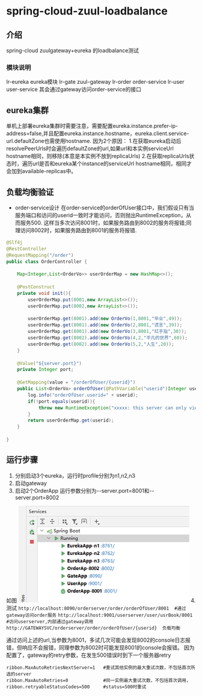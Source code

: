 # spring-cloud-zuul-loadbalance

## 介绍
spring-cloud zuulgateway+eureka 的loadbalance测试

### 模块说明
lr-eureka   eureka模块
lr-gate     zuul-gateway
lr-order    order-service
lr-user     user-service 其会通过gateway访问order-service的接口

## eureka集群
单机上部署eureka集群时需要注意，需要配置eureka.instance.prefer-ip-address=false,并且配置eureka.instance.hostname，eureka.client.service-url.defaultZone也需使用hostname.
因为2个原因：
  1.在获取eureka启动后resolvePeerUrls时会遍历defaultZone的url,如果url和本实例serviceUrl hostname相同，则移除(本意是本实例不放到replicaUrls)
  2.在获取replicaUrls状态时，遍历url是否和eureka某个instance的serviceUrl hostname相同，相同才会加到available-replicas中。


## 负载均衡验证

+ order-service设计
在order-service的orderOfUser接口中，我们假设只有当服务端口和访问的userid一致时才能访问，否则抛出RuntimeException，从而服务500.
  这样当多次访问8001时，如果服务路由到8002的服务将报错;同理访问8002时，如果服务路由到8001的服务将报错.
```java
@Slf4j
@RestController
@RequestMapping("/order")
public class OrderController {

    Map<Integer,List<OrderVo>> userOrderMap = new HashMap<>();

    @PostConstruct
    private void init(){
        userOrderMap.put(8001,new ArrayList<>());
        userOrderMap.put(8002,new ArrayList<>());

        userOrderMap.get(8001).add(new OrderVo(1,8001,"毕业",49));
        userOrderMap.get(8001).add(new OrderVo(2,8001,"谎言",39));
        userOrderMap.get(8001).add(new OrderVo(3,8001,"红手指",30));
        userOrderMap.get(8002).add(new OrderVo(4,2,"平凡的世界",60));
        userOrderMap.get(8002).add(new OrderVo(5,2,"人生",20));
    }

    @Value("${server.port}")
    private Integer port;

    @GetMapping(value = "/orderOfUser/{userid}")
    public List<OrderVo> orderOfUser(@PathVariable("userid")Integer userid) {
        log.info("orderOfUser.userid=" + userid);
        if(!port.equals(userid)){
            throw new RuntimeException("xxxxx: this server can only view port="+port);
        }
        return userOrderMap.get(userid);
    }

}

```  

## 运行步骤
1. 分别启动3个eureka，运行时profile分别为n1,n2,n3
2. 启动gateway
3. 启动2个OrderApp 运行参数分别为--server.port=8001和--server.port=8002

如图 ![](img/img1.png "")
4. 测试
`http://localhost:8090/orderserver/order/orderOfUser/8001  #通过gateway访问order服务`
`http://localhost:9001/userserver/user/usrBook/8001 #访问userserver,内部通过gateway调用http://GATEWAYSVC/orderserver/order/orderOfUser/{userid}  负载均衡`
   
通过访问上述的url,当参数为8001，多试几次可能会发现8002的console日志报错，但响应不会报错，同理参数为8002时可能发现8001的console会报错。
因为配置了，gateway的retry参数，在发生500错误时到下一个服务器retry
```properties
ribbon.MaxAutoRetriesNextServer=1   #重试其他实例的最大重试次数，不包括首次所选的server
ribbon.MaxAutoRetries=0             #同一实例最大重试次数，不包括首次调用，
ribbon.retryableStatusCodes=500     #status=500时重试
```

